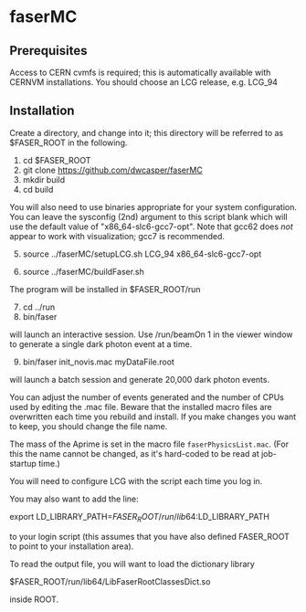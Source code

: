 # faserMC


## Prerequisites

Access to CERN cvmfs is required; this is automatically available with CERNVM installations.
You should choose an LCG release, e.g. LCG_94

## Installation

 Create a directory, and change into it; this directory will be referred to as $FASER_ROOT in the following.

1) cd $FASER_ROOT
2) git clone https://github.com/dwcasper/faserMC
3) mkdir build
4) cd build

You will also need to use binaries appropriate for your system configuration. 
You can leave the sysconfig (2nd) argument to this script blank which will use the default value of "x86_64-slc6-gcc7-opt".
Note that gcc62 does *not* appear to work with visualization; gcc7 is recommended.

5) source ../faserMC/setupLCG.sh LCG_94 x86_64-slc6-gcc7-opt
 
6) source ../faserMC/buildFaser.sh

The program will be installed in $FASER_ROOT/run

7) cd ../run
8) bin/faser

will launch an interactive session. 
Use /run/beamOn 1 in the viewer window to generate a single dark photon event at a time.

9) bin/faser init_novis.mac myDataFile.root

will launch a batch session and generate 20,000 dark photon events. 

You can adjust the number of events generated and the number of CPUs used by editing the .mac file.
Beware that the installed macro files are overwritten each time you rebuild and install.
If you make changes you want to keep, you should change the file name.

The mass of the Aprime is set in the macro file `faserPhysicsList.mac`.
(For this the name cannot be changed, as it's hard-coded to be read at job-startup time.)

You will need to configure LCG with the script each time you log in.

You may also want to add the line:

export LD_LIBRARY_PATH=$FASER_ROOT/run/lib64:$LD_LIBRARY_PATH

to your login script (this assumes that you have also defined FASER_ROOT to point to your installation area).

To read the output file, you will want to load the dictionary library

$FASER_ROOT/run/lib64/LibFaserRootClassesDict.so

inside ROOT.
